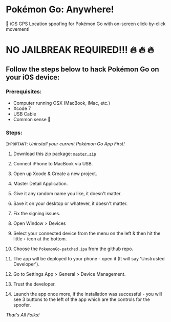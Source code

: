 # Pokémon Go: Anywhere!

:iphone: iOS GPS Location spoofing for Pokémon Go with on-screen click-by-click movement!

# NO JAILBREAK REQUIRED!!! :fire: :fire: :fire:

## Follow the steps below to hack Pokémon Go on your iOS device:

### Prerequisites:

* Computer running OSX (MacBook, iMac, etc.)
* Xcode 7
* USB Cable
* Common sense :tongue:

### Steps:
`IMPORTANT`: _Uninstall your current Pokémon Go App First!_
1. Download this zip package: [`master.zip`](https://github.com/Nusrath/Pokemon-Go-Anywhere/archive/master.zip)

2. Connect iPhone to MacBook via USB.

3. Open up Xcode & Create a new project.

4. Master Detail Application.

5. Give it any random name you like, it doesn't matter.

6. Save it on your desktop or whatever, it doesn't matter.

7. Fix the signing issues.

8. Open Window > Devices

9. Select your connected device from the menu on the left & then hit the little `+` icon at the bottom.

10. Choose the `PokemonGo-patched.ipa` from the github repo.

11. The app will be deployed to your phone - open it (It will say 'Unstrusted Developer').

12. Go to Settings App > General > Device Management.

13. Trust the developer.

14. Launch the app once more, if the installation was successful - you will see 3 buttons to the left of the app which are the controls for the spoofer.

_That's All Folks!_
